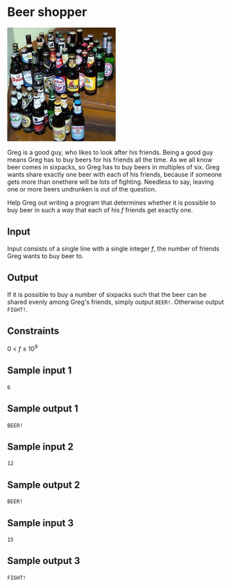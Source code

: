 # Beer shopper
![](../images/beer.jpg)

Greg is a good guy, who likes to look after his friends. Being a good guy means Greg has to buy beers for his friends all the time. 
As we all know beer comes in sixpacks, so Greg has to buy beers in multiples of six. Greg wants share exactly one beer with each of his friends, because if someone gets more than onethere will be lots of fighting. Needless to say, leaving one or more beers undrunken is out of the question.

Help Greg out writing a program that determines whether it is possible to buy beer in such a way that each of his _f_ friends get exactly one.

## Input
Input consists of a single line with a single integer _f_, the number of friends Greg wants to buy beer to.

## Output
If it is possible to buy a number of sixpacks such that the beer can be shared evenly among Greg's friends, simply output `BEER!`. Otherwise output `FIGHT!`.

## Constraints
0 < _f_ &le; 10<sup>9</sup>

## Sample input 1
```
6
```

## Sample output 1
```
BEER!
```

## Sample input 2
```
12
```

## Sample output 2
```
BEER!
```

## Sample input 3
```
15
```

## Sample output 3
```
FIGHT!
```